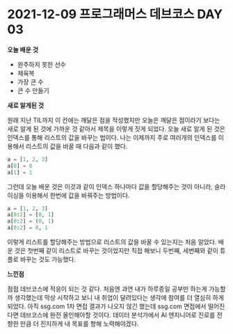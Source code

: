 # 2021-12-09 프로그래머스 데브코스 DAY 03

**오늘 배운 것**

-   완주하지 못한 선수
-   체육복
-   가장 큰 수
-   큰 수 만들기

**새로 알게된 것**

원래 지난 TIL까지 이 칸에는 깨달은 점을 작성했지만 오늘은 깨달은 점이라기 보다는 새로 알게 된 것에 가까운 것 같아서 제목을 이렇게 짓게 되었다. 오늘 새로 알게 된 것은 인덱스를 통해 리스트의 값을 바꾸는 법이다. 나는 이제까지 주로 여러개의 인덱스를 이용해서 리스트의 값을 바꿀 때 다음과 같이 했다.

```python
a = [1, 2, 3]
a[0] = 0
a[1] = 1
```

그런데 오늘 배운 것은 이것과 같이 인덱스 하나마다 값을 할당해주는 것이 아니라, 슬라이싱을 이용해서 한번에 값을 바꿔주는 방법이다.

```python
a = [1, 2, 3]
a[0:2] = [0, 1]
a[0:2] = (0, 1)
a[0:2] = 0, 1
```

이렇게 리스트를 할당해주는 방법으로 리스트의 값을 바꿀 수 있는지는 처음 알았다. 배운 것은 첫번째 같이 리스트로 바꾸는 것이었지만 직접 해보니 두번째, 세번째와 같이 튜플로 바꾸는 것도 가능했다.

**느낀점**

점점 데브코스에 적응이 되는 것 같다. 처음엔 과연 내가 하루종일 공부만 하는게 가능할까 생각했는데 막상 시작하고 보니 내 취업이 달려있다는 생각에 참여를 더 열심히 하게 되었다. 아직 ssg.com 1차 면접 결과가 나오지 않긴 했는데 ssg.com 면접에서 떨어진다면 데브코스에 완전 올인해야할 것이다. 데이터 분석가에서 AI 엔지니어로 진로를 전향한 만큼 더 진지하게 내 목표를 향해 노력해야겠다.
